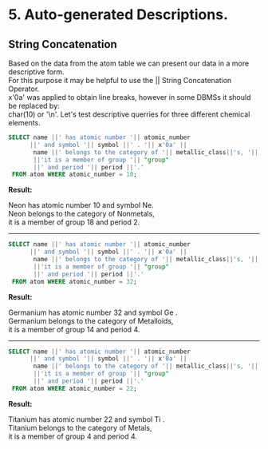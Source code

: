 # 5. Auto-generated Descriptions.

## String Concatenation

Based on the data from the atom table we can present our data in a more descriptive form.
<br>For this purpose it may be helpful to use the || String Concatenation Operator.
<br>x'0a' was applied to obtain line breaks, however in some DBMSs it should be replaced by:
<br>char(10) or '\n'. Let's test descriptive querries for three different chemical elements.

````sql
SELECT name ||' has atomic number '|| atomic_number
      ||' and symbol '|| symbol ||' . '|| x'0a' ||
	   name ||' belongs to the category of '|| metallic_class||'s, '|| x'0a' 
       ||'it is a member of group '|| "group" 
	   ||' and period '|| period ||'.'
 FROM atom WHERE atomic_number = 10;     
````

**Result:**

Neon has atomic number 10 and symbol Ne.
<br>Neon belongs to the category of Nonmetals, 
<br>it is a member of group 18 and period 2.


***

````sql
SELECT name ||' has atomic number '|| atomic_number
      ||' and symbol '|| symbol ||' . '|| x'0a' ||
	   name ||' belongs to the category of '|| metallic_class||'s, '|| x'0a' 
       ||'it is a member of group '|| "group" 
	   ||' and period '|| period ||'.'
 FROM atom WHERE atomic_number = 32;     
````

**Result:**

Germanium has atomic number 32 and symbol Ge . 
<br>Germanium belongs to the category of Metalloids, 
<br>it is a member of group 14 and period 4.


***

````sql
SELECT name ||' has atomic number '|| atomic_number
      ||' and symbol '|| symbol ||' . '|| x'0a' ||
	   name ||' belongs to the category of '|| metallic_class||'s, '|| x'0a' 
       ||'it is a member of group '|| "group" 
	   ||' and period '|| period ||'.'
 FROM atom WHERE atomic_number = 22;     
````

**Result:**

Titanium has atomic number 22 and symbol Ti . 
<br>Titanium belongs to the category of Metals, 
<br>it is a member of group 4 and period 4.

